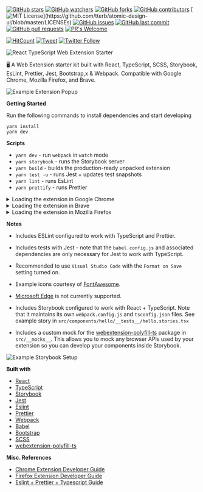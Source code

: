 [![GitHub stars](https://img.shields.io/github/stars/aeksco/react-typescript-web-extension-starter.svg?style=social&label=Stars&style=plastic)]()
[![GitHub watchers](https://img.shields.io/github/watchers/aeksco/react-typescript-web-extension-starter.svg?style=social&label=Watch&style=plastic)]()
[![GitHub forks](https://img.shields.io/github/forks/aeksco/react-typescript-web-extension-starter.svg?style=social&label=Fork&style=plastic)]()
[![GitHub contributors](https://img.shields.io/github/contributors/aeksco/react-typescript-web-extension-starter.svg)](https://github.com/aeksco/react-typescript-web-extension-starter/graphs/contributors)
[![MIT License](https://img.shields.io/apm/l/atomic-design-ui.svg?)](https://github.com/tterb/atomic-design-ui/blob/master/LICENSEs)
[![GitHub issues](https://img.shields.io/github/issues/aeksco/react-typescript-web-extension-starter.svg)](https://github.com/aeksco/react-typescript-web-extension-starter/issues)
[![GitHub last commit](https://img.shields.io/github/last-commit/aeksco/react-typescript-web-extension-starter.svg)](https://github.com/aeksco/react-typescript-web-extension-starter/commits/master)
[![GitHub pull requests](https://img.shields.io/github/issues-pr/aeksco/react-typescript-web-extension-starter.svg?style=flat)]()
[![PR's Welcome](https://img.shields.io/badge/PRs-welcome-brightgreen.svg?style=flat)](http://makeapullrequest.com)

[![HitCount](http://hits.dwyl.com/aeksco/react-typescript-web-extension-starter.svg)](http://hits.dwyl.com/aeksco/react-typescript-web-extension-starter)
[![Tweet](https://img.shields.io/twitter/url/https/github.com/aeksco/react-typescript-web-extension-starter.svg?style=social)](https://twitter.com/intent/tweet?text=https://github.com/aeksco/react-typescript-web-extension-starter)
[![Twitter Follow](https://img.shields.io/twitter/follow/aeksco.svg?style=social)](https://twitter.com/aeksco)

![React TypeScript Web Extension Starter](https://i.imgur.com/DLXldrn.png)

:desktop_computer: A Web Extension starter kit built with React, TypeScript, SCSS, Storybook, EsLint, Prettier, Jest, Bootstrap,x &amp; Webpack. Compatible with Google Chrome, Mozilla Firefox, and Brave.

![Example Extension Popup](https://i.imgur.com/Wp37usG.png 'Example Extension Popup')

**Getting Started**

Run the following commands to install dependencies and start developing

```
yarn install
yarn dev
```

**Scripts**

- `yarn dev` - run `webpack` in `watch` mode
- `yarn storybook` - runs the Storybook server
- `yarn build` - builds the production-ready unpacked extension
- `yarn test -u` - runs Jest + updates test snapshots
- `yarn lint` - runs EsLint
- `yarn prettify` - runs Prettier

<details>
  <summary>Loading the extension in Google Chrome</summary>

In [Google Chrome](https://www.google.com/chrome/), open up [chrome://extensions](chrome://extensions) in a new tab. Make sure the `Developer Mode` checkbox in the upper-right corner is turned on. Click `Load unpacked` and select the `dist` directory in this repository - your extension should now be loaded.

![Installed Extension in Google Chrome](https://i.imgur.com/ORuHbDR.png 'Installed Extension in Google Chrome')

</details>

<details>
  <summary>Loading the extension in Brave</summary>

In [Brave](https://brave.com/), open up [brave://extensions](brave://extensions) in a new tab. Make sure the `Developer Mode` checkbox in the upper-right corner is turned on. Click `Load unpacked` and select the `dist` directory in this repository - your extension should now be loaded.

![Installed Extension in Brave](https://i.imgur.com/z8lW02m.png 'Installed Extension in Brave')

</details>

<details>
  <summary>Loading the extension in Mozilla Firefox</summary>

In [Mozilla Firefox](https://www.mozilla.org/en-US/firefox/new/), open up the [about:debugging](about:debugging) page in a new tab. Click the `Load Temporary Add-on...` button and select the `manfiest.json` from the `dist` directory in this repository - your extension should now be loaded.

![Installed Extension in Mozilla Firefox](https://i.imgur.com/gO2Lrb5.png 'Installed Extension in Mozilla Firefox')

</details>

**Notes**

- Includes ESLint configured to work with TypeScript and Prettier.

- Includes tests with Jest - note that the `babel.config.js` and associated dependencies are only necessary for Jest to work with TypeScript.

- Recommended to use `Visual Studio Code` with the `Format on Save` setting turned on.

- Example icons courtesy of [FontAwesome](https://fontawesome.com).

- [Microsoft Edge]() is not currently supported.

- Includes Storybook configured to work with React + TypeScript. Note that it maintains its own `webpack.config.js` and `tsconfig.json` files. See example story in `src/components/hello/__tests__/hello.stories.tsx`

- Includes a custom mock for the [webextension-polyfill-ts](https://github.com/Lusito/webextension-polyfill-ts) package in `src/__mocks__`. This allows you to mock any browser APIs used by your extension so you can develop your components inside Storybook.

![Example Storybook Setup](https://i.imgur.com/ER0WHtY.png 'Example Storybook Setup')

**Built with**

- [React](https://reactjs.org)
- [TypeScript](https://www.typescriptlang.org/)
- [Storybook](https://storybook.js.org/)
- [Jest](https://jestjs.io)
- [Eslint](https://eslint.org/)
- [Prettier](https://prettier.io/)
- [Webpack](https://webpack.js.org/)
- [Babel](https://babeljs.io/)
- [Bootstrap](https://getbootstrap.com)
- [SCSS](https://sass-lang.com/)
- [webextension-polyfill-ts](https://github.com/Lusito/webextension-polyfill-ts)

**Misc. References**

- [Chrome Extension Developer Guide](https://developer.chrome.com/extensions/devguide)
- [Firefox Extension Developer Guide](https://developer.mozilla.org/en-US/docs/Mozilla/Add-ons/WebExtensions/Your_first_WebExtension)
- [Eslint + Prettier + Typescript Guide](https://dev.to/robertcoopercode/using-eslint-and-prettier-in-a-typescript-project-53jb)
